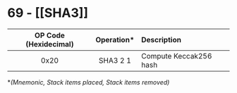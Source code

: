# 69 - [[SHA3]]


| OP Code (Hexidecimal) | Operation* | Description | 
|:-:|:-:|:-|
|0x20|SHA3 2 1|Compute Keccak256 hash|

**(Mnemonic, Stack items placed, Stack items removed)* 

